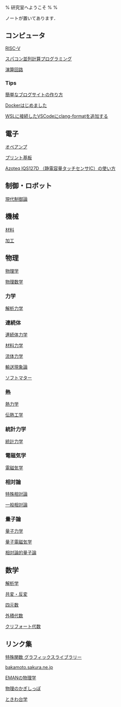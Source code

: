 % 研究室へようこそ
%
%

ノートが置いてあります．

## コンピュータ

[RISC-V](./Computer/RISC-V/)

[スパコン並列計算プログラミング](./Computer/SuperComputer/)

[演算回路](./Computer/ArithmeticCircuit/)

### Tips

[簡単なブログサイトの作り方](./Computer/Website/)

[Dockerはじめました](./Computer/Docker/)

[WSLに接続したVSCodeにclang-formatを追加する](./Computer/ClangFormat/)

## 電子

[オペアンプ](./Electronics/OpAmp/)

[プリント基板](./Electronics/PCBMaking/)

[Azoteq IQS127D （静電容量タッチセンサIC）の使い方](./Electronics/IQS127D/)

## 制御・ロボット

[現代制御論](./Control/ModernControlTheory/)


## 機械

[材料](./Mech/Material/)

[加工](./Mech/Processing/)

## 物理

[物理学](./Physics/PhysicsTheory/)

[物理数学](./Physics/PhysicsMathmatics/)

### 力学

[解析力学](./Physics/AnalyticalMechanics/)

### 連続体

[連続体力学](./Physics/ContinuumMechanics/)

[材料力学](./Physics/MaterialMechanics/)

[流体力学](./Physics/FluidMechanics/)

[輸送現象論](./Physics/TransportPhenomena/)

[ソフトマター](./Physics/SoftMatter/)

### 熱

[熱力学](./Physics/ThermoDynamics/)

[伝熱工学](./Physics/HeatTransfer/)

### 統計力学

[統計力学](./Physics/StatisticalMechanics/)

### 電磁気学

[電磁気学](./Physics/Electromagnetism/)

### 相対論

[特殊相対論](./Physics/SpecialRelativity/)

[一般相対論](./Physics/GeneralTheoryOfRelativity/)

### 量子論

[量子力学](./Physics/QuantumMechanics/)

[量子電磁気学](./Physics/QuantumElectroDynamics/)

[相対論的量子論](./Physics/RelativisticQuantumMechanics/)


## 数学

[解析学](./Mathmatics/Analysis/)

[共変・反変](./Mathmatics/CovarianceContravariance/)

[四元数]()

[外積代数]()

[クリフォート代数]()


## リンク集

[特殊関数 グラフィックスライブラリー](http://math-functions-1.watson.jp/index.html)

[bakamoto.sakura.ne.jp](http://bakamoto.sakura.ne.jp/buturi/ronbun.html)

[EMANの物理学](https://eman-physics.net/)

[物理のかぎしっぽ](http://hooktail.org/wiki/)

[ときわ台学](http://www.f-denshi.com/)
